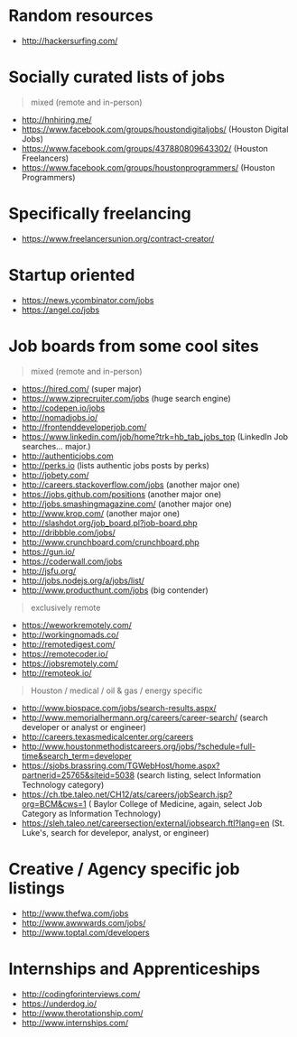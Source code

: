 # Random resources
- http://hackersurfing.com/

# Socially curated lists of jobs
> mixed (remote and in-person)
- http://hnhiring.me/
- https://www.facebook.com/groups/houstondigitaljobs/ (Houston Digital Jobs)
- https://www.facebook.com/groups/437880809643302/ (Houston Freelancers)
- https://www.facebook.com/groups/houstonprogrammers/ (Houston Programmers)

# Specifically freelancing
- https://www.freelancersunion.org/contract-creator/

# Startup oriented
- https://news.ycombinator.com/jobs
- https://angel.co/jobs

# Job boards from some cool sites
> mixed (remote and in-person)
- https://hired.com/ (super major)
- https://www.ziprecruiter.com/jobs (huge search engine)
- http://codepen.io/jobs
- http://nomadjobs.io/
- http://frontenddeveloperjob.com/
- https://www.linkedin.com/job/home?trk=hb_tab_jobs_top (LinkedIn Job searches... major.)
- http://authenticjobs.com
- http://perks.io (lists authentic jobs posts by perks)
- http://jobety.com/
- http://careers.stackoverflow.com/jobs (another major one)
- https://jobs.github.com/positions (another major one)
- http://jobs.smashingmagazine.com/ (another major one)
- http://www.krop.com/ (another major one)
- http://slashdot.org/job_board.pl?job-board.php
- http://dribbble.com/jobs/
- http://www.crunchboard.com/crunchboard.php
- https://gun.io/
- https://coderwall.com/jobs
- http://jsfu.org/
- http://jobs.nodejs.org/a/jobs/list/
- http://www.producthunt.com/jobs (big contender)

> exclusively remote
- https://weworkremotely.com/
- http://workingnomads.co/
- http://remotedigest.com/
- https://remotecoder.io/
- https://jobsremotely.com/
- http://remoteok.io/

> Houston / medical / oil & gas / energy specific
- http://www.biospace.com/jobs/search-results.aspx/
- http://www.memorialhermann.org/careers/career-search/ (search developer or analyst or engineer)
- http://careers.texasmedicalcenter.org/careers
- http://www.houstonmethodistcareers.org/jobs/?schedule=full-time&search_term=developer
- https://sjobs.brassring.com/TGWebHost/home.aspx?partnerid=25765&siteid=5038 (search listing, select Information Technology category)
- https://ch.tbe.taleo.net/CH12/ats/careers/jobSearch.jsp?org=BCM&cws=1 ( Baylor College of Medicine, again, select Job Category as Information Technology)
- https://sleh.taleo.net/careersection/external/jobsearch.ftl?lang=en (St. Luke's, search for develepor, analyst, or engineer)

# Creative / Agency specific job listings
- http://www.thefwa.com/jobs
- http://www.awwwards.com/jobs/
- http://www.toptal.com/developers

# Internships and Apprenticeships
- http://codingforinterviews.com/
- https://underdog.io/
- http://www.therotationship.com/
- http://www.internships.com/
